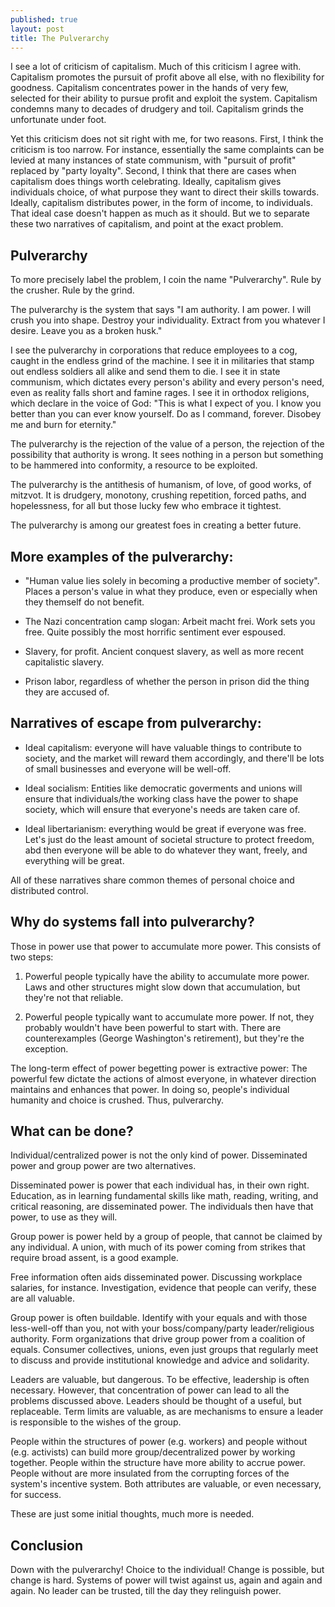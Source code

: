 ```yaml
---
published: true
layout: post
title: The Pulverarchy
---
```

I see a lot of criticism of capitalism. Much of this criticism I agree with. Capitalism promotes the pursuit of profit above all else, with no flexibility for goodness. Capitalism concentrates power in the hands of very few, selected for their ability to pursue profit and exploit the system. Capitalism condemns many to decades of drudgery and toil. Capitalism grinds the unfortunate under foot.

Yet this criticism does not sit right with me, for two reasons. First, I think the criticism is too narrow. For instance, essentially the same complaints can be levied at many instances of state communism, with "pursuit of profit" replaced by "party loyalty". Second, I think that there are cases when capitalism does things worth celebrating. Ideally, capitalism gives individuals choice, of what purpose they want to direct their skills towards. Ideally, capitalism distributes power, in the form of income, to individuals. That ideal case doesn't happen as much as it should. But we to separate these two narratives of capitalism, and point at the exact problem.

## Pulverarchy 

To more precisely label the problem, I coin the name "Pulverarchy". Rule by the crusher. Rule by the grind.

The pulverarchy is the system that says "I am authority. I am power. I will crush you into shape. Destroy your individuality. Extract from you whatever I desire. Leave you as a broken husk."

I see the pulverarchy in corporations that reduce employees to a cog, caught in the endless grind of the machine. I see it in militaries that stamp out endless soldiers all alike and send them to die. I see it in state communism, which dictates every person's ability and every person's need, even as reality falls short and famine rages. I see it in orthodox religions, which declare in the voice of God: "This is what I expect of you. I know you better than you can ever know yourself. Do as I command, forever. Disobey me and burn for eternity."

The pulverarchy is the rejection of the value of a person, the rejection of the possibility that authority is wrong. It sees nothing in a person but something to be hammered into conformity, a resource to be exploited.

The pulverarchy is the antithesis of humanism, of love, of good works, of mitzvot. It is drudgery, monotony, crushing repetition, forced paths, and hopelessness, for all but those lucky few who embrace it tightest.

The pulverarchy is among our greatest foes in creating a better future.

## More examples of the pulverarchy:

* "Human value lies solely in becoming a productive member of society". Places a person's value in what they produce, even or especially when they themself do not benefit.

* The Nazi concentration camp slogan: Arbeit macht frei. Work sets you free. Quite possibly the most horrific sentiment ever espoused.

* Slavery, for profit. Ancient conquest slavery, as well as more recent capitalistic slavery.

* Prison labor, regardless of whether the person in prison did the thing they are accused of.

## Narratives of escape from pulverarchy:

* Ideal capitalism: everyone will have valuable things to contribute to society, and the market will reward them accordingly, and there'll be lots of small businesses and everyone will be well-off.

* Ideal socialism: Entities like democratic goverments and unions will ensure that individuals/the working class have the power to shape society, which will ensure that everyone's needs are taken care of.

* Ideal libertarianism: everything would be great if everyone was free. Let's just do the least amount of societal structure to protect freedom, abd then everyone will be able to do whatever they want, freely, and everything will be great.

All of these narratives share common themes of personal choice and distributed control.

## Why do systems fall into pulverarchy?

Those in power use that power to accumulate more power. This consists of two steps:

1. Powerful people typically have the ability to accumulate more power. Laws and other structures might slow down that accumulation, but they're not that reliable. 

2. Powerful people typically want to accumulate more power. If not, they probably wouldn't have been powerful to start with. There are counterexamples (George Washington's retirement), but they're the exception.

The long-term effect of power begetting power is extractive power: The powerful few dictate the actions of almost everyone, in whatever direction maintains and enhances that power. In doing so, people's individual humanity and choice is crushed. Thus, pulverarchy.

## What can be done?

Individual/centralized power is not the only kind of power. Disseminated power and group power are two alternatives.

Disseminated power is power that each individual has, in their own right. Education, as in learning fundamental skills like math, reading, writing, and critical reasoning, are disseminated power. The individuals then have that power, to use as they will.

Group power is power held by a group of people, that cannot be claimed by any individual. A union, with much of its power coming from strikes that require broad assent, is a good example.

Free information often aids disseminated power. Discussing workplace salaries, for instance. Investigation, evidence that people can verify, these are all valuable.

Group power is often buildable. Identify with your equals and with those less-well-off than you, not with your boss/company/party leader/religious authority. Form organizations that drive group power from a coalition of equals. Consumer collectives, unions, even just groups that regularly meet to discuss and provide institutional knowledge and advice and solidarity.

Leaders are valuable, but dangerous. To be effective, leadership is often necessary. However, that concentration of power can lead to all the problems discussed above. Leaders should be thought of a useful, but replaceable. Term limits are valuable, as are mechanisms to ensure a leader is responsible to the wishes of the group.

People within the structures of power (e.g. workers) and people without (e.g. activists) can build more group/decentralized power by working together. People within the structure have more ability to accrue power. People without are more insulated from the corrupting forces of the system's incentive system. Both attributes are valuable, or even necessary, for success.

These are just some initial thoughts, much more is needed.

## Conclusion

Down with the pulverarchy! Choice to the individual! Change is possible, but change is hard. Systems of power will twist against us, again and again and again. No leader can be trusted, till the day they relinguish power. 